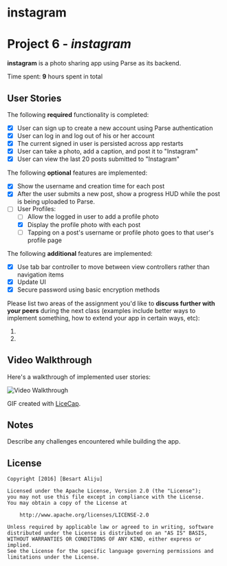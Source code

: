 # instagram
# Project 6 - *instagram*

**instagram** is a photo sharing app using Parse as its backend.

Time spent: **9** hours spent in total

## User Stories

The following **required** functionality is completed:

- [X] User can sign up to create a new account using Parse authentication
- [X] User can log in and log out of his or her account
- [X] The current signed in user is persisted across app restarts
- [X] User can take a photo, add a caption, and post it to "Instagram"
- [X] User can view the last 20 posts submitted to "Instagram"

The following **optional** features are implemented:

- [X] Show the username and creation time for each post
- [X] After the user submits a new post, show a progress HUD while the post is being uploaded to Parse.
- [ ] User Profiles:
   - [ ] Allow the logged in user to add a profile photo
   - [X] Display the profile photo with each post
   - [ ] Tapping on a post's username or profile photo goes to that user's profile page

The following **additional** features are implemented:

- [X] Use tab bar controller to move between view controllers rather than navigation items
- [X] Update UI 
- [X] Secure password using basic encryption methods

Please list two areas of the assignment you'd like to **discuss further with your peers** during the next class (examples include better ways to implement something, how to extend your app in certain ways, etc):

1. 
2. 

## Video Walkthrough 

Here's a walkthrough of implemented user stories:

<img src='http://i.imgur.com/link/to/your/gif/file.gif' title='Video Walkthrough' width='' alt='Video Walkthrough' />

GIF created with [LiceCap](http://www.cockos.com/licecap/).

## Notes

Describe any challenges encountered while building the app.

## License

    Copyright [2016] [Besart Aliju]

    Licensed under the Apache License, Version 2.0 (the "License");
    you may not use this file except in compliance with the License.
    You may obtain a copy of the License at

        http://www.apache.org/licenses/LICENSE-2.0

    Unless required by applicable law or agreed to in writing, software
    distributed under the License is distributed on an "AS IS" BASIS,
    WITHOUT WARRANTIES OR CONDITIONS OF ANY KIND, either express or implied.
    See the License for the specific language governing permissions and
    limitations under the License.
